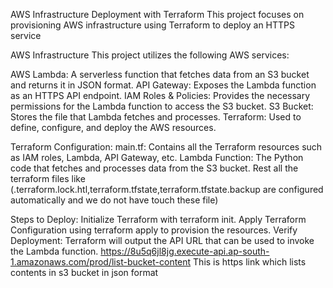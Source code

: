 AWS Infrastructure Deployment with Terraform
This project focuses on provisioning AWS infrastructure using Terraform to deploy an HTTPS service

AWS Infrastructure
This project utilizes the following AWS services:

AWS Lambda: A serverless function that fetches data from an S3 bucket and returns it in JSON format.
API Gateway: Exposes the Lambda function as an HTTPS API endpoint.
IAM Roles & Policies: Provides the necessary permissions for the Lambda function to access the S3 bucket.
S3 Bucket: Stores the file that Lambda fetches and processes.
Terraform: Used to define, configure, and deploy the AWS resources.

Terraform Configuration:
main.tf: Contains all the Terraform resources such as IAM roles, Lambda, API Gateway, etc.
Lambda Function: The Python code that fetches and processes data from the S3 bucket.
Rest all the terraform files like (.terraform.lock.htl,terraform.tfstate,terraform.tfstate.backup are configured
automatically and we do not have touch these file)

Steps to Deploy:
Initialize Terraform with terraform init.
Apply Terraform Configuration using terraform apply to provision the resources.
Verify Deployment: Terraform will output the API URL that can be used to invoke the Lambda function.
https://8u5q6jl8jg.execute-api.ap-south-1.amazonaws.com/prod/list-bucket-content
This is https link which lists contents in s3 bucket in json format
